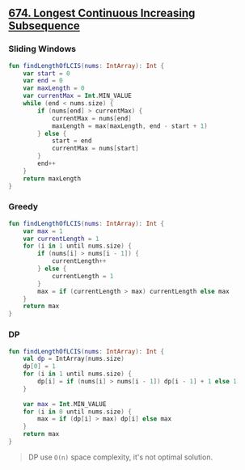 ## [674. Longest Continuous Increasing Subsequence](https://leetcode.com/problems/longest-continuous-increasing-subsequence/)

### Sliding Windows
```kotlin
fun findLengthOfLCIS(nums: IntArray): Int {
    var start = 0
    var end = 0
    var maxLength = 0
    var currentMax = Int.MIN_VALUE
    while (end < nums.size) {
        if (nums[end] > currentMax) {
            currentMax = nums[end]
            maxLength = max(maxLength, end - start + 1)
        } else {
            start = end
            currentMax = nums[start]
        }
        end++
    }
    return maxLength
}
```

### Greedy
```kotlin
fun findLengthOfLCIS(nums: IntArray): Int {
    var max = 1
    var currentLength = 1
    for (i in 1 until nums.size) {
        if (nums[i] > nums[i - 1]) {
            currentLength++
        } else {
            currentLength = 1
        }
        max = if (currentLength > max) currentLength else max
    }
    return max
}
```

### DP
```kotlin
fun findLengthOfLCIS(nums: IntArray): Int {
    val dp = IntArray(nums.size) 
    dp[0] = 1
    for (i in 1 until nums.size) {
        dp[i] = if (nums[i] > nums[i - 1]) dp[i - 1] + 1 else 1
    }
    
    var max = Int.MIN_VALUE
    for (i in 0 until nums.size) {
        max = if (dp[i] > max) dp[i] else max
    }
    return max
}
```

> DP use `O(n)` space complexity, it's not optimal solution.